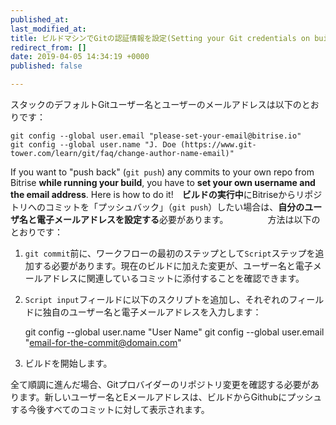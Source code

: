 ```yaml
---
published_at:
last_modified_at:
title: ビルドマシンでGitの認証情報を設定(Setting your Git credentials on build machines)
redirect_from: []
date: 2019-04-05 14:34:19 +0000
published: false

---
```

スタックのデフォルトGitユーザー名とユーザーのメールアドレスは以下のとおりです：

    git config --global user.email "please-set-your-email@bitrise.io"
    git config --global user.name "J. Doe (https://www.git-tower.com/learn/git/faq/change-author-name-email)"

If you want to "push back"  (`git push`) any commits to your own repo from Bitrise **while running your build**, you have to **set your own username and the email address**. Here is how to do it!　**ビルドの実行中**にBitriseからリポジトリへのコミットを「プッシュバック」（`git push`）したい場合は、**自分のユーザ名と電子メールアドレスを設定する**必要があります。　　　　　方法は以下のとおりです：

1. `git commit`前に、ワークフローの最初のステップとして`Script`ステップを追加する必要があります。現在のビルドに加えた変更が、ユーザー名と電子メールアドレスに関連しているコミットに添付することを確認できます。
2.  `Script input`フィールドに以下のスクリプトを追加し、それぞれのフィールドに独自のユーザー名と電子メールアドレスを入力します：

       git config --global user.name "User Name"
       git config --global user.email "email-for-the-commit@domain.com"
3. ビルドを開始します。

全て順調に進んだ場合、Gitプロバイダーのリポジトリ変更を確認する必要があります。新しいユーザー名とEメールアドレスは、ビルドからGithubにプッシュする今後すべてのコミットに対して表示されます。